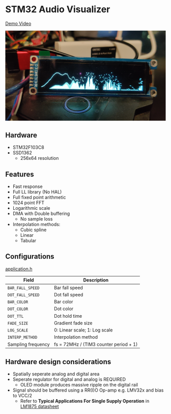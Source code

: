 # STM32 Audio Visualizer
[Demo Video](https://youtu.be/XCwEq6FKENc)

![](img.jpg)


## Hardware
- STM32F103C8
- SSD1362
    - 256x64 resolution

## Features
- Fast response
- Full LL library (No HAL)
- Full fixed point arithmetic
- 1024 point FFT
- Logarithmic scale
- DMA with Double buffering
    - No sample loss
- Interpolation methods:
    - Cubic spline 
    - Linear
    - Tabular

## Configurations
[application.h](Core/Inc/application.h)

Field | Description
| ----- | ----- |
```BAR_FALL_SPEED``` | Bar fall speed
```DOT_FALL_SPEED``` | Dot fall speed
```BAR_COLOR```      | Bar color 
```DOT_COLOR```      | Dot color
```DOT_TTL```        | Dot hold time
```FADE_SIZE```      | Gradient fade size
```LOG_SCALE```      | 0: Linear scale; 1: Log scale
```INTERP_METHOD```  | Interpolation method
Sampling frequency   | fs = 72MHz / (TIM3 counter period + 1)

## Hardware design considerations
- Spatially seperate analog and digital area
- Seperate regulator for digital and analog is REQUIRED
    - OLED module produces massive ripple on the digital rail
- Signal should be buffered using a RR(I)O Op-amp e.g. LMV32x and bias to VCC/2
    - Refer to **Typical Applications For Single Supply Operation** in [LM1875 datasheet](https://www.ti.com/lit/ds/symlink/lm1875.pdf)
